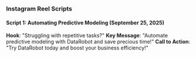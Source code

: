 ### Instagram Reel Scripts

#### Script 1: Automating Predictive Modeling (September 25, 2025)
**Hook**: "Struggling with repetitive tasks?"
**Key Message**: "Automate predictive modeling with DataRobot and save precious time!"
**Call to Action**: "Try DataRobot today and boost your business efficiency!"

